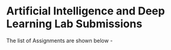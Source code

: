 # Artificial Intelligence and Deep Learning Lab Submissions
The list of Assignments are shown below -

